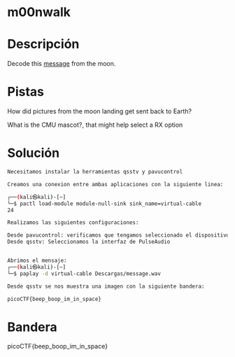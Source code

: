 # m00nwalk

# Descripción
Decode this [message](https://jupiter.challenges.picoctf.org/static/d6fcea5e3c6433680ea4f914e24fab61/message.wav) from the moon.
# Pistas
How did pictures from the moon landing get sent back to Earth?

What is the CMU mascot?, that might help select a RX option
# Solución

```bash
Necesitamos instalar la herramientas qsstv y pavucontrol

Creamos una conexion entre ambas aplicaciones con la siguiente linea:

┌──(kali㉿kali)-[~]
└─$ pactl load-module module-null-sink sink_name=virtual-cable
24

Realizamos las siguientes configuraciones:

Desde pavucontrol: verificamos que tengamos seleccionado el dispositivo de salida nula
Desde qsstv: Seleccionamos la interfaz de PulseAudio


Abrimos el mensaje:
┌──(kali㉿kali)-[~]
└─$ paplay -d virtual-cable Descargas/message.wav

Desde qsstv se nos muestra una imagen con la siguiente bandera:

picoCTF{beep_boop_im_in_space}

```

# Bandera
picoCTF{beep_boop_im_in_space}